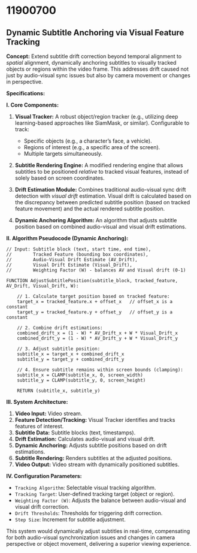 # 11900700

## Dynamic Subtitle Anchoring via Visual Feature Tracking

**Concept:** Extend subtitle drift correction beyond temporal alignment to *spatial* alignment, dynamically anchoring subtitles to visually tracked objects or regions within the video frame. This addresses drift caused not just by audio-visual sync issues but also by camera movement or changes in perspective.

**Specifications:**

**I. Core Components:**

1.  **Visual Tracker:** A robust object/region tracker (e.g., utilizing deep learning-based approaches like SiamMask, or similar).  Configurable to track:
    *   Specific objects (e.g., a character’s face, a vehicle).
    *   Regions of interest (e.g., a specific area of the screen).
    *   Multiple targets simultaneously.

2.  **Subtitle Rendering Engine:**  A modified rendering engine that allows subtitles to be positioned *relative* to tracked visual features, instead of solely based on screen coordinates.

3.  **Drift Estimation Module:**  Combines traditional audio-visual sync drift detection with *visual drift* estimation. Visual drift is calculated based on the discrepancy between predicted subtitle position (based on tracked feature movement) and the actual rendered subtitle position.

4.  **Dynamic Anchoring Algorithm:**  An algorithm that adjusts subtitle position based on combined audio-visual and visual drift estimations.

**II. Algorithm Pseudocode (Dynamic Anchoring):**

```
// Input: Subtitle block (text, start time, end time),
//        Tracked Feature (bounding box coordinates),
//        Audio-Visual Drift Estimate (AV_Drift),
//        Visual Drift Estimate (Visual_Drift),
//        Weighting Factor (W) - balances AV and Visual drift (0-1)

FUNCTION AdjustSubtitlePosition(subtitle_block, tracked_feature, AV_Drift, Visual_Drift, W):

    // 1. Calculate target position based on tracked feature:
    target_x = tracked_feature.x + offset_x   // offset_x is a constant
    target_y = tracked_feature.y + offset_y   // offset_y is a constant

    // 2. Combine drift estimations:
    combined_drift_x = (1 - W) * AV_Drift_x + W * Visual_Drift_x
    combined_drift_y = (1 - W) * AV_Drift_y + W * Visual_Drift_y

    // 3. Adjust subtitle position:
    subtitle_x = target_x + combined_drift_x
    subtitle_y = target_y + combined_drift_y

    // 4. Ensure subtitle remains within screen bounds (clamping):
    subtitle_x = CLAMP(subtitle_x, 0, screen_width)
    subtitle_y = CLAMP(subtitle_y, 0, screen_height)

    RETURN (subtitle_x, subtitle_y)
```

**III. System Architecture:**

1.  **Video Input:** Video stream.
2.  **Feature Detection/Tracking:**  Visual Tracker identifies and tracks features of interest.
3.  **Subtitle Data:** Subtitle blocks (text, timestamps).
4.  **Drift Estimation:** Calculates audio-visual and visual drift.
5.  **Dynamic Anchoring:** Adjusts subtitle positions based on drift estimations.
6.  **Subtitle Rendering:** Renders subtitles at the adjusted positions.
7.  **Video Output:** Video stream with dynamically positioned subtitles.

**IV. Configuration Parameters:**

*   `Tracking Algorithm`: Selectable visual tracking algorithm.
*   `Tracking Target`: User-defined tracking target (object or region).
*   `Weighting Factor (W)`: Adjusts the balance between audio-visual and visual drift correction.
*   `Drift Thresholds`: Thresholds for triggering drift correction.
*   `Step Size`: Increment for subtitle adjustment.



This system would dynamically adjust subtitles in real-time, compensating for both audio-visual synchronization issues and changes in camera perspective or object movement, delivering a superior viewing experience.